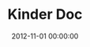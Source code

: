 ---
layout: inner
position: left
title: 'Kinder Doc'
lead_text: 'Worked on a team to program the backend functionality and integrating the frontend code into the web app.'
tags: ['PHP', 'Codeigniter', 'MySQL', 'HTML', 'CSS', 'Javascript', 'jQuery']
featured_image: ['/img/posts/kinderdoc-min.png']
date: 2012-11-01 00:00:00
categories: ['Web Development']
project_link: ''
button_icon: ''
button_text: ''
order: 2
visible: 1
company: 'Danawa Education, Sdn Bhd'
---